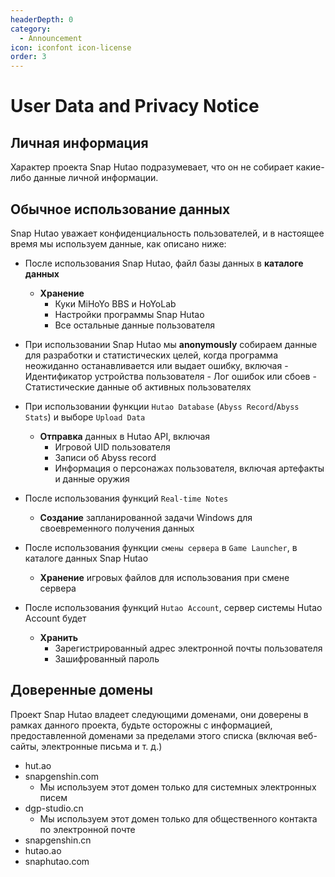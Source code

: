```yaml
---
headerDepth: 0
category:
  - Announcement
icon: iconfont icon-license
order: 3
---
```


# User Data and Privacy Notice

## Личная информация

Характер проекта Snap Hutao подразумевает, что он не собирает какие-либо данные личной информации.

## Обычное использование данных

Snap Hutao уважает конфиденциальность пользователей, и в настоящее время мы используем данные, как описано ниже:

- После использования Snap Hutao, файл базы данных в **каталоге данных**

  - **Хранение**
    - Куки MiHoYo BBS и HoYoLab
    - Настройки программы Snap Hutao
    - Все остальные данные пользователя

- При использовании Snap Hutao мы **anonymously** собираем данные для разработки и статистических целей,
  когда программа неожиданно останавливается или выдает ошибку, включая - Идентификатор устройства пользователя - Лог ошибок или сбоев - Статистические данные об активных пользователях

- При использовании функции `Hutao Database` (`Abyss Record`/`Abyss Stats`) и выборе `Upload Data`

  - **Отправка** данных в Hutao API, включая
    - Игровой UID пользователя
    - Записи об Abyss record
    - Информация о персонажах пользователя, включая артефакты и данные оружия

- После использования функций `Real-time Notes`

  - **Создание** запланированной задачи Windows для своевременного получения данных

- После использования функции `смены сервера` в `Game Launcher`, в каталоге данных Snap Hutao

  - **Хранение** игровых файлов для использования при смене сервера

- После использования функций `Hutao Account`, сервер системы Hutao Account будет
  - **Хранить**
    - Зарегистрированный адрес электронной почты пользователя
    - Зашифрованный пароль

## Доверенные домены

Проект Snap Hutao владеет следующими доменами, они доверены в рамках данного проекта, будьте осторожны с информацией, предоставленной доменами за пределами этого списка (включая веб-сайты, электронные письма и т. д.)

- hut.ao
- snapgenshin.com
  - Мы используем этот домен только для системных электронных писем
- dgp-studio.cn
  - Мы используем этот домен только для общественного контакта по электронной почте
- snapgenshin.cn
- hutao.ao
- snaphutao.com

